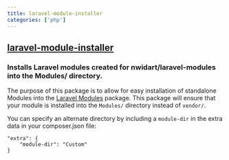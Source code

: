 ```yaml
---
title: laravel-module-installer
categories: ['php']
---
```

## [laravel-module-installer](https://github.com/joshbrw/laravel-module-installer)

### Installs Laravel modules created for nwidart/laravel-modules into the Modules/ directory.


The purpose of this package is to allow for easy installation of standalone Modules into the [Laravel Modules](https://github.com/nWidart/laravel-modules) package. This package will ensure that your module is installed into the `Modules/` directory instead of `vendor/`.

You can specify an alternate directory by including a `module-dir` in the extra data in your composer.json file:

    "extra": {
        "module-dir": "Custom"
    }

